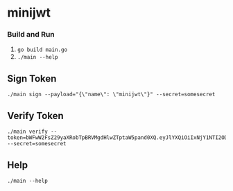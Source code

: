 # minijwt

### Build and Run
1. `go build main.go`
2. `./main --help`

## Sign Token
```
./main sign --payload="{\"name\": \"minijwt\"}" --secret=somesecret
```

## Verify Token
```
./main verify --token=bWFwW2FsZ29yaXRobTpBRVMgdHlwZTptaW5pand0XQ.eyJlYXQiOiIxNjY1NTI2ODg3IiwibmFtZSI6Im1hbm8ifQ.wqsfHUbQbaRHyGYdcXL5ybJ7NMhLSmhVbX4r1TiFTwnPe9eki4EG1IyluZS6lOdjGZZdSXmoeWNj/lfwAbVSfU9o3dFpJJ3HYqrVyfva0vjg5dJN7yIrewYBfASL5TQurmcMjeI+F/+G --secret=somesecret
```

## Help
```./main --help```

